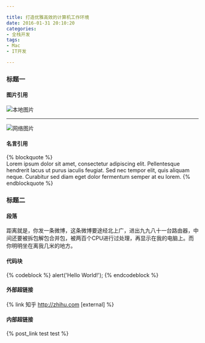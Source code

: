 ```yaml
---

title: 打造优雅高效的计算机工作环境
date: 2016-01-31 20:10:20
categories:
- 全栈开发
tags:
- Mac
- IT开发

---
```

### 标题一
#### 图片引用
![本地图片](20160131/test.jpg)
***
![网络图片](http://ww2.sinaimg.cn/large/5e8cb366jw1e62o63tkv3j20dh078q5a.jpg)
#### 名言引用
{% blockquote %}  
Lorem ipsum dolor sit amet, consectetur adipiscing elit. Pellentesque hendrerit lacus ut purus iaculis feugiat. Sed nec tempor elit, quis aliquam neque. Curabitur sed diam eget dolor fermentum semper at eu lorem.
{% endblockquote %}
### 标题二
#### 段落
距离就是，你发一条微博，这条微博要途经北上广，进出九九八十一台路由器，中间还要被拆包解包合并包，被两百个CPU进行过处理，再显示在我的电脑上。而你明明坐在离我几米的地方。
#### 代码块
{% codeblock %}
alert('Hello World!');
{% endcodeblock %}
#### 外部超链接
{% link 知乎 http://zhihu.com [external] %}
#### 内部超链接
{% post_link test test %}  